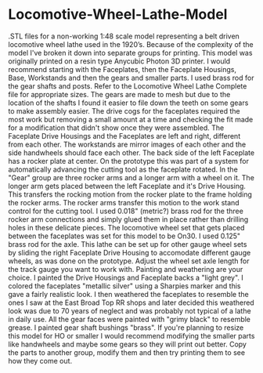 # Locomotive-Wheel-Lathe-Model
.STL files for a non-working 1:48 scale model representing a belt driven locomotive wheel lathe used in the 1920’s.
Because of the complexity of the model I've broken it down into separate groups for printing.
This model was originally printed on a resin type Anycubic Photon 3D printer.
I would recommend starting with the Faceplates, then the Faceplate Housings, Base, Workstands and then the gears and smaller parts.
I used brass rod for the gear shafts and posts.  Refer to the Locomotive Wheel Lathe Complete file for appropriate sizes.
The gears are made to mesh but due to the location of the shafts I found it easier to file down the teeth on some gears to make assembly easier. The drive cogs for the faceplates required the most work but removing a small amount at a time and checking the fit made for a modification that didn't show once they were assembled.
The Faceplate Drive Housings and the Faceplates are left and right, different from each other.  The workstands are mirror images of each other and the side handwheels should face each other.
The back side of the left Faceplate has a rocker plate at center.  On the prototype this was part of a system for automatically advancing the cutting tool as the faceplate rotated.  In the "Gear" group are three rocker arms and a longer arm with a wheel on it.  The longer arm gets placed between the left Faceplate and it's Drive Housing.  This transfers the rocking motion from the rocker plate to the frame holding the rocker arms.  The rocker arms transfer this motion to the work stand control for the cutting tool.  I used 0.018" (metric?) brass rod for the three rocker arm connections and simply glued them in place rather than drilling holes in these delicate pieces.
The locomotive wheel set that gets placed between the faceplates was set for this model to be On30.  I used 0.125" brass rod for the axle.  This lathe can be set up for other gauge wheel sets by sliding the right Faceplate Drive Housing to accomodate different gauge wheels, as was done on the prototype.  Adjust the wheel set axle length for the track gauge you want to work with.
Painting and weathering are your choice.  I painted the Drive Housings and Faceplate backs a "light grey".  I colored the faceplates "metallic silver" using a Sharpies marker and this gave a fairly realistic look.  I then weathered the faceplates to resemble the ones I saw at the East Broad Top RR shops and later decided this weathered look was due to 70 years of neglect and was probably not typical of a lathe in daily use.  All the gear faces were painted with "grimy black" to resemble grease.  I painted gear shaft bushings "brass".
If you're planning to resize this model for HO or smaller I would recommend modifying the smaller parts like handwheels and maybe some gears so they will print out better.  Copy the parts to another group, modify them and then try printing them to see how they come out.
